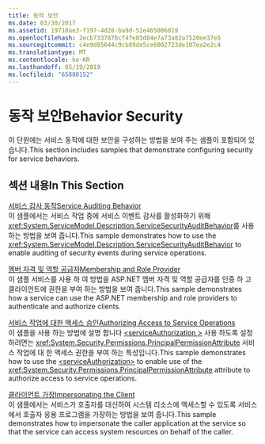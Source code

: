 ```yaml
---
title: 동작 보안
ms.date: 03/30/2017
ms.assetid: 19710ae3-f197-4d28-ba9d-52e465006819
ms.openlocfilehash: 2ecb7337876cf4fe85d84e7a73a82a7520ee37e5
ms.sourcegitcommit: c4e9d05644c9cb89de5ce6002723de107ea2e2c4
ms.translationtype: MT
ms.contentlocale: ko-KR
ms.lasthandoff: 05/19/2019
ms.locfileid: "65880152"
---
```

# <a name="behavior-security"></a><span data-ttu-id="df1fb-102">동작 보안</span><span class="sxs-lookup"><span data-stu-id="df1fb-102">Behavior Security</span></span>
<span data-ttu-id="df1fb-103">이 단원에는 서비스 동작에 대한 보안을 구성하는 방법을 보여 주는 샘플이 포함되어 있습니다.</span><span class="sxs-lookup"><span data-stu-id="df1fb-103">This section includes samples that demonstrate configuring security for service behaviors.</span></span>  
  
## <a name="in-this-section"></a><span data-ttu-id="df1fb-104">섹션 내용</span><span class="sxs-lookup"><span data-stu-id="df1fb-104">In This Section</span></span>  
 [<span data-ttu-id="df1fb-105">서비스 감사 동작</span><span class="sxs-lookup"><span data-stu-id="df1fb-105">Service Auditing Behavior</span></span>](../../../../docs/framework/wcf/samples/service-auditing-behavior.md)  
 <span data-ttu-id="df1fb-106">이 샘플에서는 서비스 작업 중에 서비스 이벤트 감사를 활성화하기 위해 <xref:System.ServiceModel.Description.ServiceSecurityAuditBehavior>를 사용하는 방법을 보여 줍니다.</span><span class="sxs-lookup"><span data-stu-id="df1fb-106">This sample demonstrates how to use the <xref:System.ServiceModel.Description.ServiceSecurityAuditBehavior> to enable auditing of security events during service operations.</span></span>  
  
 [<span data-ttu-id="df1fb-107">멤버 자격 및 역할 공급자</span><span class="sxs-lookup"><span data-stu-id="df1fb-107">Membership and Role Provider</span></span>](../../../../docs/framework/wcf/samples/membership-and-role-provider.md)  
 <span data-ttu-id="df1fb-108">이 샘플 서비스를 사용 하 여 방법을 ASP.NET 멤버 자격 및 역할 공급자를 인증 하 고 클라이언트에 권한을 부여 하는 방법을 보여 줍니다.</span><span class="sxs-lookup"><span data-stu-id="df1fb-108">This sample demonstrates how a service can use the ASP.NET membership and role providers to authenticate and authorize clients.</span></span>  
  
 [<span data-ttu-id="df1fb-109">서비스 작업에 대한 액세스 승인</span><span class="sxs-lookup"><span data-stu-id="df1fb-109">Authorizing Access to Service Operations</span></span>](../../../../docs/framework/wcf/samples/authorizing-access-to-service-operations.md)  
 <span data-ttu-id="df1fb-110">이 샘플을 사용 하는 방법에 설명 합니다 [ \<serviceAuthorization >](../../../../docs/framework/configure-apps/file-schema/wcf/serviceauthorization-element.md) 사용 하도록 설정 하려면는 <xref:System.Security.Permissions.PrincipalPermissionAttribute> 서비스 작업에 대 한 액세스 권한을 부여 하는 특성입니다.</span><span class="sxs-lookup"><span data-stu-id="df1fb-110">This sample demonstrates how to use the [\<serviceAuthorization>](../../../../docs/framework/configure-apps/file-schema/wcf/serviceauthorization-element.md) to enable use of the <xref:System.Security.Permissions.PrincipalPermissionAttribute> attribute to authorize access to service operations.</span></span>  
  
 [<span data-ttu-id="df1fb-111">클라이언트 가장</span><span class="sxs-lookup"><span data-stu-id="df1fb-111">Impersonating the Client</span></span>](../../../../docs/framework/wcf/samples/impersonating-the-client.md)  
 <span data-ttu-id="df1fb-112">이 샘플에서는 서비스가 호출자를 대신하여 시스템 리소스에 액세스할 수 있도록 서비스에서 호출자 응용 프로그램을 가장하는 방법을 보여 줍니다.</span><span class="sxs-lookup"><span data-stu-id="df1fb-112">This sample demonstrates how to impersonate the caller application at the service so that the service can access system resources on behalf of the caller.</span></span>

